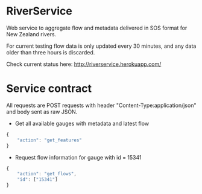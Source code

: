 # RiverService
Web service to aggregate flow and metadata delivered in SOS format for New Zealand rivers.

For current testing flow data is only updated every 30 minutes, and any data older than three hours is discarded.

Check current status here: http://riverservice.herokuapp.com/

# Service contract

All requests are POST requests with header "Content-Type:application/json" and body sent as raw JSON.

* Get all available gauges with metadata and latest flow

```javascript
{
	"action": "get_features"
}
```

* Request flow information for gauge with id = 15341

```javascript
{
    "action": "get_flows",
    "id": ["15341"]
}
```